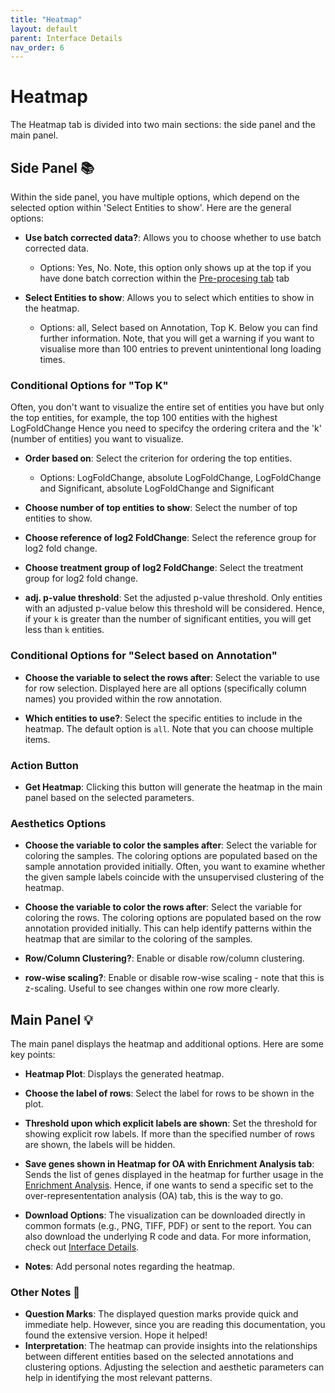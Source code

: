 ```yaml
---
title: "Heatmap"
layout: default
parent: Interface Details
nav_order: 6
---
```


# Heatmap

The Heatmap tab is divided into two main sections: the side panel and the main panel.

## Side Panel 📚

Within the side panel, you have multiple options, which depend on the selected option within
'Select Entities to show'. Here are the general options:

- **Use batch corrected data?**: Allows you to choose whether to use batch corrected data.
  - Options: Yes, No. Note, this option only shows up at the top if you have done batch correction
  within the [Pre-procesing tab](pre-processing.md) tab

- **Select Entities to show**: Allows you to select which entities to show in the heatmap.
  - Options: all, Select based on Annotation, Top K. Below you can find further information. Note, that you will get a warning if you want to visualise more than 100 entries to prevent unintentional long loading times.
  

### Conditional Options for "Top K"

Often, you don't want to visualize the entire set of entities you have but only the top entities, for example, the top 100 entities with the highest LogFoldChange
Hence you need to specifcy the ordering critera and the 'k' (number of entities) you want to visualize. 

- **Order based on**: Select the criterion for ordering the top entities.
  - Options: LogFoldChange, absolute LogFoldChange, LogFoldChange and Significant, absolute LogFoldChange and Significant

- **Choose number of top entities to show**: Select the number of top entities to show.

- **Choose reference of log2 FoldChange**: Select the reference group for log2 fold change.

- **Choose treatment group of log2 FoldChange**: Select the treatment group for log2 fold change.

- **adj. p-value threshold**: Set the adjusted p-value threshold. Only entities with an adjusted p-value below this threshold will be considered. Hence, if your `k` is greater than the number of significant entities, you will get less than `k` entities.

### Conditional Options for "Select based on Annotation"

- **Choose the variable to select the rows after**: Select the variable to use for row selection. Displayed here are all options (specifically column names) you provided within the row annotation.

- **Which entities to use?**: Select the specific entities to include in the heatmap. The default option is `all`. Note that you can choose multiple items.

### Action Button

- **Get Heatmap**: Clicking this button will generate the heatmap in the main panel based on the selected parameters.

### Aesthetics Options

- **Choose the variable to color the samples after**: Select the variable for coloring the samples. The coloring options are populated based on the sample annotation provided initially. Often, you want to examine whether the given sample labels coincide with the unsupervised clustering of the heatmap.

- **Choose the variable to color the rows after**: Select the variable for coloring the rows. The coloring options are populated based on the row annotation provided initially. This can help identify patterns within the heatmap that are similar to the coloring of the samples.

- **Row/Column Clustering?**: Enable or disable row/column clustering.

- **row-wise scaling?**: Enable or disable row-wise scaling - note that this is z-scaling. Useful to see changes 
  within one row more clearly.

## Main Panel 💡

The main panel displays the heatmap and additional options. Here are some key points:

- **Heatmap Plot**: Displays the generated heatmap.

- **Choose the label of rows**: Select the label for rows to be shown in the plot.

- **Threshold upon which explicit labels are shown**: Set the threshold for showing 
  explicit row labels. If more than the specified number of rows are shown, the labels 
  will be hidden.

- **Save genes shown in Heatmap for OA with Enrichment Analysis tab**: Sends the list of genes displayed in the 
  heatmap for further usage in the [Enrichment Analysis](enrichment-analysis.md). Hence, if one wants to send a specific set to the over-represententation analysis (OA) tab, this is the way to go.

- **Download Options**: The visualization can be downloaded directly in common formats (e.g., PNG, TIFF, PDF) or sent to the report. You can also download the underlying R code and data. For more information, check out [Interface Details](../interface-details.md).

- **Notes**: Add personal notes regarding the heatmap.

### Other Notes 📌

- **Question Marks**: The displayed question marks provide quick and immediate help. However, since you are reading this documentation, you found the extensive version. Hope it helped!
- **Interpretation**: The heatmap can provide insights into the relationships between different entities based on the selected annotations and clustering options. Adjusting the selection and aesthetic parameters can help in identifying the most relevant patterns.
